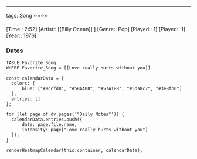 ---
tags: Song ⭐⭐⭐⭐ 

[Time:: 2:52]
[Artist:: [[Billy Ocean]] ]
[Genre:: Pop]
[Played:: 1]
[Played:: 1]
[Year:: 1976]
### Dates
````dataview
TABLE Favorite_Song
WHERE Favorite_Song = [[Love really hurts without you]]
````

  ```dataviewjs
const calendarData = { 
	colors: { 
		blue: ["#9ccfd8", "#5BAAB8", "#57A1BB", "#5da8c7", "#3e8fb0"] 
	}, 
	entries: [] 
}; 

for (let page of dv.pages('"Daily Notes"')) { 
	calendarData.entries.push({ 
		date: page.file.name, 
		intensity: page["Love_really_hurts_without_you"]
	}); 
} 

renderHeatmapCalendar(this.container, calendarData);
```
